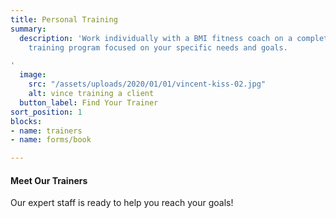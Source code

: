 ```yaml
---
title: Personal Training
summary:
  description: 'Work individually with a BMI fitness coach on a completely customized
    training program focused on your specific needs and goals.

'
  image:
    src: "/assets/uploads/2020/01/01/vincent-kiss-02.jpg"
    alt: vince training a client
  button_label: Find Your Trainer
sort_position: 1
blocks:
- name: trainers
- name: forms/book

---
```

#### Meet Our Trainers

Our expert staff is ready to help you reach your goals!